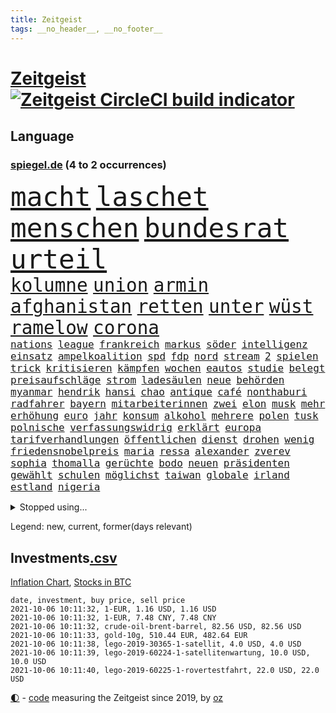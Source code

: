 ```yaml
---
title: Zeitgeist
tags: __no_header__, __no_footer__
---
```


# [Zeitgeist](https://oliz.io/zeitgeist/) [![Zeitgeist CircleCI build indicator](https://circleci.com/gh/ooz/zeitgeist.svg?style=shield)](https://circleci.com/gh/ooz/zeitgeist)

## Language

<h3><a href="https://www.spiegel.de" target="_blank">spiegel.de</a> (4 to 2 occurrences)</h3>
<p style="font-family:monospace">
<span style="font-size:32pt"><a href="news_links.html#macht" class="current">macht</a></span>
<span style="font-size:32pt"><a href="news_links.html#laschet" class="current">laschet</a></span>
<span style="font-size:32pt"><a href="news_links.html#menschen" class="current">menschen</a></span>
<span style="font-size:32pt"><a href="news_links.html#bundesrat" class="current">bundesrat</a></span>
<span style="font-size:32pt"><a href="news_links.html#urteil" class="current">urteil</a></span>
<br>
<span style="font-size:22pt"><a href="news_links.html#kolumne" class="current">kolumne</a></span>
<span style="font-size:22pt"><a href="news_links.html#union" class="current">union</a></span>
<span style="font-size:22pt"><a href="news_links.html#armin" class="current">armin</a></span>
<span style="font-size:22pt"><a href="news_links.html#afghanistan" class="current">afghanistan</a></span>
<span style="font-size:22pt"><a href="news_links.html#retten" class="current">retten</a></span>
<span style="font-size:22pt"><a href="news_links.html#unter" class="current">unter</a></span>
<span style="font-size:22pt"><a href="news_links.html#wüst" class="new">wüst</a></span>
<span style="font-size:22pt"><a href="news_links.html#ramelow" class="current">ramelow</a></span>
<span style="font-size:22pt"><a href="news_links.html#corona" class="current">corona</a></span>
<br>
<span style="font-size:12pt"><a href="news_links.html#nations" class="new">nations</a></span>
<span style="font-size:12pt"><a href="news_links.html#league" class="current">league</a></span>
<span style="font-size:12pt"><a href="news_links.html#frankreich" class="current">frankreich</a></span>
<span style="font-size:12pt"><a href="news_links.html#markus" class="current">markus</a></span>
<span style="font-size:12pt"><a href="news_links.html#söder" class="current">söder</a></span>
<span style="font-size:12pt"><a href="news_links.html#intelligenz" class="current">intelligenz</a></span>
<span style="font-size:12pt"><a href="news_links.html#einsatz" class="current">einsatz</a></span>
<span style="font-size:12pt"><a href="news_links.html#ampelkoalition" class="current">ampelkoalition</a></span>
<span style="font-size:12pt"><a href="news_links.html#spd" class="current">spd</a></span>
<span style="font-size:12pt"><a href="news_links.html#fdp" class="current">fdp</a></span>
<span style="font-size:12pt"><a href="news_links.html#nord" class="current">nord</a></span>
<span style="font-size:12pt"><a href="news_links.html#stream" class="current">stream</a></span>
<span style="font-size:12pt"><a href="news_links.html#2" class="current">2</a></span>
<span style="font-size:12pt"><a href="news_links.html#spielen" class="current">spielen</a></span>
<span style="font-size:12pt"><a href="news_links.html#trick" class="current">trick</a></span>
<span style="font-size:12pt"><a href="news_links.html#kritisieren" class="current">kritisieren</a></span>
<span style="font-size:12pt"><a href="news_links.html#kämpfen" class="current">kämpfen</a></span>
<span style="font-size:12pt"><a href="news_links.html#wochen" class="current">wochen</a></span>
<span style="font-size:12pt"><a href="news_links.html#eautos" class="current">eautos</a></span>
<span style="font-size:12pt"><a href="news_links.html#studie" class="current">studie</a></span>
<span style="font-size:12pt"><a href="news_links.html#belegt" class="current">belegt</a></span>
<span style="font-size:12pt"><a href="news_links.html#preisaufschläge" class="new">preisaufschläge</a></span>
<span style="font-size:12pt"><a href="news_links.html#strom" class="current">strom</a></span>
<span style="font-size:12pt"><a href="news_links.html#ladesäulen" class="current">ladesäulen</a></span>
<span style="font-size:12pt"><a href="news_links.html#neue" class="current">neue</a></span>
<span style="font-size:12pt"><a href="news_links.html#behörden" class="current">behörden</a></span>
<span style="font-size:12pt"><a href="news_links.html#myanmar" class="current">myanmar</a></span>
<span style="font-size:12pt"><a href="news_links.html#hendrik" class="new">hendrik</a></span>
<span style="font-size:12pt"><a href="news_links.html#hansi" class="current">hansi</a></span>
<span style="font-size:12pt"><a href="news_links.html#chao" class="new">chao</a></span>
<span style="font-size:12pt"><a href="news_links.html#antique" class="new">antique</a></span>
<span style="font-size:12pt"><a href="news_links.html#café" class="new">café</a></span>
<span style="font-size:12pt"><a href="news_links.html#nonthaburi" class="new">nonthaburi</a></span>
<span style="font-size:12pt"><a href="news_links.html#radfahrer" class="current">radfahrer</a></span>
<span style="font-size:12pt"><a href="news_links.html#bayern" class="current">bayern</a></span>
<span style="font-size:12pt"><a href="news_links.html#mitarbeiterinnen" class="new">mitarbeiterinnen</a></span>
<span style="font-size:12pt"><a href="news_links.html#zwei" class="current">zwei</a></span>
<span style="font-size:12pt"><a href="news_links.html#elon" class="current">elon</a></span>
<span style="font-size:12pt"><a href="news_links.html#musk" class="current">musk</a></span>
<span style="font-size:12pt"><a href="news_links.html#mehr" class="current">mehr</a></span>
<span style="font-size:12pt"><a href="news_links.html#erhöhung" class="current">erhöhung</a></span>
<span style="font-size:12pt"><a href="news_links.html#euro" class="current">euro</a></span>
<span style="font-size:12pt"><a href="news_links.html#jahr" class="current">jahr</a></span>
<span style="font-size:12pt"><a href="news_links.html#konsum" class="current">konsum</a></span>
<span style="font-size:12pt"><a href="news_links.html#alkohol" class="current">alkohol</a></span>
<span style="font-size:12pt"><a href="news_links.html#mehrere" class="current">mehrere</a></span>
<span style="font-size:12pt"><a href="news_links.html#polen" class="current">polen</a></span>
<span style="font-size:12pt"><a href="news_links.html#tusk" class="current">tusk</a></span>
<span style="font-size:12pt"><a href="news_links.html#polnische" class="current">polnische</a></span>
<span style="font-size:12pt"><a href="news_links.html#verfassungswidrig" class="current">verfassungswidrig</a></span>
<span style="font-size:12pt"><a href="news_links.html#erklärt" class="current">erklärt</a></span>
<span style="font-size:12pt"><a href="news_links.html#europa" class="current">europa</a></span>
<span style="font-size:12pt"><a href="news_links.html#tarifverhandlungen" class="current">tarifverhandlungen</a></span>
<span style="font-size:12pt"><a href="news_links.html#öffentlichen" class="current">öffentlichen</a></span>
<span style="font-size:12pt"><a href="news_links.html#dienst" class="current">dienst</a></span>
<span style="font-size:12pt"><a href="news_links.html#drohen" class="current">drohen</a></span>
<span style="font-size:12pt"><a href="news_links.html#wenig" class="current">wenig</a></span>
<span style="font-size:12pt"><a href="news_links.html#friedensnobelpreis" class="current">friedensnobelpreis</a></span>
<span style="font-size:12pt"><a href="news_links.html#maria" class="current">maria</a></span>
<span style="font-size:12pt"><a href="news_links.html#ressa" class="new">ressa</a></span>
<span style="font-size:12pt"><a href="news_links.html#alexander" class="current">alexander</a></span>
<span style="font-size:12pt"><a href="news_links.html#zverev" class="current">zverev</a></span>
<span style="font-size:12pt"><a href="news_links.html#sophia" class="current">sophia</a></span>
<span style="font-size:12pt"><a href="news_links.html#thomalla" class="current">thomalla</a></span>
<span style="font-size:12pt"><a href="news_links.html#gerüchte" class="current">gerüchte</a></span>
<span style="font-size:12pt"><a href="news_links.html#bodo" class="current">bodo</a></span>
<span style="font-size:12pt"><a href="news_links.html#neuen" class="current">neuen</a></span>
<span style="font-size:12pt"><a href="news_links.html#präsidenten" class="current">präsidenten</a></span>
<span style="font-size:12pt"><a href="news_links.html#gewählt" class="current">gewählt</a></span>
<span style="font-size:12pt"><a href="news_links.html#schulen" class="current">schulen</a></span>
<span style="font-size:12pt"><a href="news_links.html#möglichst" class="current">möglichst</a></span>
<span style="font-size:12pt"><a href="news_links.html#taiwan" class="current">taiwan</a></span>
<span style="font-size:12pt"><a href="news_links.html#globale" class="current">globale</a></span>
<span style="font-size:12pt"><a href="news_links.html#irland" class="current">irland</a></span>
<span style="font-size:12pt"><a href="news_links.html#estland" class="current">estland</a></span>
<span style="font-size:12pt"><a href="news_links.html#nigeria" class="current">nigeria</a></span>
</p>
<details>
<summary>Stopped using...</summary>
<p class="former" style="font-size:12pt">
verstorbenen(352) kita(351) vereinten(351) gefangen(350) lustig(350) position(350) unentschieden(350) coronawelle(349) entlassung(349) leeren(349) lohnt(349) ruhen(349) talent(349) usbürger(349) äußerungen(349) abenteuer(348) armenien(348) boeing(348) depressionen(348) geboren(348) haken(348) kino(348) putsch(348) quartal(348) regisseur(348) richterin(348) räumen(348) trennte(348) 125(347) andrea(347) autor(347) besetzt(347) esken(347) innenstadt(347) main(347) reiche(347) saskia(347) spanier(347) telekom(347) untersuchungen(347) verwirrung(347) verzögert(347) virologe(347) weise(347) weiten(347) wirtschaftsminister(347) wütet(347) achtelfinale(346) gesorgt(346) hinweisen(346) niederländische(346) schlechter(346) verdachts(346) 400(345) aufmerksamkeit(345) ausnahmezustand(345) bildungsministerin(345) entdeckte(345) erlassen(345) ersatz(345) geglückt(345) korrigiert(345) locker(345) russell(345) uiguren(345) usschauspieler(345) verschieben(345) angesteckt(344) beteiligten(344) echte(344) kapitän(344) kämpfe(344) radikal(344) raten(344) runter(344) san(344) sogenannte(344) sportdirektor(344) vermuten(344) vorantreiben(344) vorstellung(344) ankunft(343) badenwürttembergs(343) handball(343) hunderten(343) kriminelle(343) kurzfristig(343) nutzten(343) offensive(343) rock(343) schülern(343) seitdem(343) stuttgarter(343) unrecht(343) 71(342) bars(342) benennt(342) bitcoin(342) diskutieren(342) fahrzeug(342) gefüllt(342) reduziert(342) senken(342) sprecher(342) vergangene(342) 8000(341) anbieter(341) basketball(341) betrugs(341) charlie(341) coronahilfen(341) erlitten(341) gefechte(341) halben(341) infektionen(341) kampagne(341) pferd(341) regen(341) stil(341) verhängen(341) verlust(341) zerstörung(341) zuhause(341) 2016(340) anlagen(340) appell(340) blockiert(340) finanzaufsicht(340) glimpflich(340) on(340) schwierigkeiten(340) veränderte(340) wirtschaftsministerium(340) anlass(339) atem(339) bahnhof(339) beliebter(339) freilassung(339) gehalten(339) hans(339) mitternacht(339) nutzt(339) schadet(339) verbreitung(339) 99(338) arbeitslosigkeit(338) computer(338) diego(338) durchgesetzt(338) entsprechend(338) erhielt(338) grün(338) nahen(338) patrick(338) schnee(338) schulze(338) stuft(338) stürmer(338) wirken(338) ärgert(338) aufnahme(337) ausgeschieden(337) auskunft(337) bill(337) eindämmen(337) entsprechende(337) erkrankung(337) neuwagen(337) quote(337) scheidende(337) stanley(337) swetlana(337) durchsuchungen(336) fahrrad(336) gespalten(336) hochzeit(336) ii(336) tichanowskaja(336) 45(335) armenische(335) aufgegeben(335) bildungsforscher(335) erkenntnisse(335) geprüft(335) langen(335) mutmaßlichem(335) risiken(335) schuss(335) verbessern(335) übernahme(335) feuerwehrleute(334) genauso(334) kinos(334) metropolen(334) schlicht(334) studieren(334) unwetter(334) arabische(333) geflogen(333) indonesien(333) kluge(333) kollege(333) model(333) treten(333) usdollar(333) verfolgt(333) zeichen(333) eigentümer(332) einheitliche(332) lieferten(332) nase(332) schwindet(332) verwandelt(332) vorsprung(332) 81(331) begriff(331) brauche(331) coronapolitik(331) feiertagen(331) rechtsaußen(331) verabreicht(331) ecken(330) erregt(330) geschäftsführer(330) kanzlerkandidatur(330) leipzigs(330) vorgaben(330) zurückgegangen(330) artikel(329) drastischen(329) duisburg(329) toter(329) abgebrochen(328) dir(328) erfüllt(328) müsste(328) verantwortlichen(328) weltrekord(328) ökonomen(328) drahtzieher(327) ereignisse(327) mama(327) prince(327) stieß(327) erfindung(326) gesamten(326) marco(326) robin(326) arztpraxen(325) kontaktbeschränkungen(325) liefen(325) monats(325) verklagen(325) zukünftig(325) alba(324) autobranche(324) brandstiftung(324) bushido(324) düstere(324) hadert(324) inhalte(324) königin(324) rasen(324) steffen(324) bestand(323) bürgerkrieg(323) fehlten(323) küstenwache(323) ute(323) abgewiesen(322) leider(322) varianten(322) abkehr(321) empfängt(321) händler(321) vermissen(321) bob(320) kassel(320) schlugen(320) verkehr(320) entscheidet(319) schneider(319) spaltet(319) umgebung(319) verheerend(319) anlauf(318) ausrüstung(318) bundes(318) produziert(318) abgerissen(317) antrag(317) bruce(317) dfbpokal(317) gefühl(317) nasa(317) niederländischen(317) riesig(317) abseits(316) erstattet(316) retter(316) terrorismus(316) zugenommen(316) boomen(315) fortuna(315) schulschließungen(315) trauert(315) verbrennungsmotor(315) vergangen(315) erstickt(314) krebs(314) rettung(314) rot(314) betrogen(313) handy(312) benötigte(311) arbeitslose(309) haustür(309) herausforderung(309) weitermachen(309) flughafens(308) halbiert(308) schock(308) aktivist(307) gesundheitliche(305) mischung(305) beschlagnahmten(304) diana(304) kleinkind(304) königshaus(304) go(303) geschah(302) jill(302) reifen(302) skizziert(302) annäherung(301) strategisch(301) zeitung(301) emotionale(300) fördern(300) vorherrschaft(300) entspannt(299) präsidentschaft(299) günther(298) nächstes(298) sammelte(298) schulz(298) voraussichtlich(298) drückt(297) grüner(296) susanne(295) offensichtlich(293) vorlegen(293) gesichter(292) existenz(291) gesetzlichen(291) versicherer(291) betrieben(290) engen(289) ertrank(289) renommierten(289) fremden(288) 56(287) bist(287) transparenz(286) psychischen(285) rache(285) daheim(284) erleichtern(284) schwimmen(283) möglichkeit(282) vereins(282) stabil(281) titelkampf(281) versammelt(281) erzieher(280) unfällen(280) 85(278) knüpft(278) würdigung(277) dreyer(276) formen(276) malu(276) 34jährige(274) bundeskabinett(272) freiheiten(272) solches(272) hassan(271) berühmtes(268) genaue(268) impfdosis(267) abhilfe(266) bronze(266) würdigt(266) brutalen(263) vorbehalte(263) naomi(262) malaysia(261) gerammt(257) katzen(257) louis(257) fisch(256) variante(256) coronavakzine(252) umbau(252) riskanten(251) eingesperrt(249) denkmal(248) außergewöhnlich(247) perseverance(247) jener(245) blitz(243) medizinischen(241) polizeibeamte(241) 95(240) zusätzlichen(238) haut(237) öffnet(235) blaue(231) coronaimpfkampagne(231) hennigwellsow(231) flächendeckend(230) nachbarland(230) schuljahr(229) ingolstadt(227) pablo(227) afrikanische(225) erkämpft(225) gewisse(225) lenkt(225) härtesten(223) angemessene(221) oscar(220) motiven(219) militärputsch(217) etappe(214) heutige(214) datenschützer(211) verlusten(211) autobahnen(210) indiens(209) 53jähriger(207) zusammenbruch(206) herausfordern(205) soldatinnen(205) verteuert(204) schätzungen(203) 29jähriger(202) konkreten(202) unzureichend(201) großbrand(200) hilferuf(200) echter(198) geschlossenen(198) marsrover(198) stefanos(197) tsitsipas(197) gegnerin(196) kanye(196) abbruch(195) belgier(195) tvstar(195) linkenchefin(194) großmeister(190) inzidenzen(190) verlaufen(190) unverständnis(188) usbehörde(188) lockte(185) ölkonzern(183) abgewehrt(182) gekippt(181) lahm(181) strebt(181) lucaapp(180) marvin(180) erteilte(178) schenkt(178) szenarien(176) dementieren(175) lacht(175) affen(173) arbeitszeit(173) baku(172) bundestrainers(170) fahrlässig(170) leichtathleten(169) paralympics(168) vettel(168) bosch(167) zahlungsmittel(167) drüber(166) koepfer(166) missglückten(166) weckte(165) asyl(164) kürzester(164) passende(164) beleidigte(163) homophobe(163) rauf(163) wunde(163) kanzlerkandidatin(162) ken(162) proben(161) celsius(160) redbullpilot(160) satellitenbilder(160) spannende(158) zoff(158) kühl(157) spürt(157) ostbeauftragter(156) wanderwitz(156) 350(155) erdoğans(155) landesverband(155) standorten(155) westlichen(155) cloud(153) packenden(153) tabu(153) aufreger(151) abzuwenden(150) heiter(150) heldin(150) pomp(150) überholmanöver(149) dörfern(148) statistik(148) abbas(147) kabel(147) konkurrent(146) nordamerika(145) spekulation(145) traumatischen(145) exverfassungsschutzchef(144) knappe(144) nötigen(144) petersburg(143) regierungstruppen(143) sankt(143) untergang(143) verstappens(143) ähnlichen(143) vergewaltiger(142) pflegen(141) label(140) grünenkanzlerkandidatin(139) hochrangige(138) protestaktionen(138) schwimmerin(138) bereite(137) neukölln(137) reederei(137) sozialleistungen(137) gegensatz(135) 1946(134) 2045(134) halbzeit(134) güterzug(133) zweijähriges(133) jahrelanger(132) todesfall(132) empathie(131) potsdamer(131) finales(130) genesene(129) ausgelassen(128) einzelfall(128) produkt(128) auseinandersetzen(127) beispiellose(125) lediglich(125) umgekommen(125) ungerecht(125) wartete(125) 2013(124) gefechten(124) arbeitsmarkt(123) bretagne(123) hiphop(123) konflikten(123) vorreiter(122) chronologie(121) skateboarden(121) ökosystem(121) 41jährige(120) lahmzulegen(120) schönheit(120) schwule(118) sahen(116) einsätze(115) fähre(115) herzog(114) heizkosten(113) schnäppchen(113) überzahl(113) kulturtipps(112) stärkeren(112) ticket(112) boy(111) eingestürzt(111) karim(111) gewerkschafter(110) gewitter(109) nahostkonflikt(109) stärkere(109) riesiger(108) zugeschlagen(108) auszuschließen(107) erweitern(107) jamie(107) beschränkt(106) brett(106) elektro(106) erzielen(106) rundfahrt(106) vermieten(106) vorsicht(106) familienministerium(105) gesprungen(105) kommentieren(105) laute(105) solar(105) wessen(105) wmführung(105) balkan(104) geflüchteter(104) vertrauter(104) 1998(103) mangelhafter(103) überfielen(103) 220(102) revolutionieren(102) usstreitkräfte(101) heimischen(100) konzepte(100) teuerung(100) klaut(99) kulturelle(99) machtdemonstration(99) shell(99) wettbewerbshüter(99) zerstörungen(99) arrangieren(98) getreten(98) lara(98) otte(98) steuervergehen(98) angelique(97) ausreise(97) kolumbien(97) lahmlegen(97) streiken(97) warb(97) arena(96) außergewöhnliches(96) menschenrechtsaktivistin(96) sechzigerjahre(96) fünfjähriger(95) kopfschmerzen(95) atomkraftwerk(94) längerer(94) pandemien(94) unterschreibt(94) trailer(93) ölteppich(93) alliierten(92) ernstfall(92) rechtsradikalen(92) verkraften(92) comebackversuch(91) verspätet(91) weltbevölkerung(91) bronzemedaille(90) ignorierte(90) may(90) schuster(90) untereinander(90) anzahl(89) gosens(89) steueroasen(89) abgeordnetengesetz(88) einfallstor(88) hunderttausenden(88) peters(88) rohrbach(88) tool(88) zerstörte(88) 350000(87) alzheimer(87) beispiele(87) ewigkeit(87) huthirebellen(87) kohlschreiber(87) soweit(87) hessische(86) kleinbus(86) schlächter(86) 28jähriger(85) ardern(85) handlanger(85) mach(85) naht(85) plage(85) prophezeit(85) stabilisieren(85) übergewicht(85) dänischer(84) großstädter(84) halbleitermangel(84) pendler(84) ramos(84) rängen(84) strikt(84) zitierte(84) brandanschläge(83) briefwechsel(83) ertrinkt(83) fluchen(83) gesänge(83) regierungsbündnis(83) systeme(83) unterdrücken(83) ansprechen(82) deutschebanktochter(82) gerüchten(82) gescheiterten(82) unverändert(82) ronja(81) überwindung(81) überzogene(81) altenberger(80) aufgegangen(80) dokumentierte(80) erdgeschoss(80) forderungskatalog(80) pizza(80) begannen(79) bolsonaros(79) kalifornischen(79) machtlos(79) verbünden(79) 88(78) aktienfonds(78) autobahnbrücke(78) bedfordstrohm(78) brannte(78) ebrahim(78) ekdratsvorsitzende(78) fahrerwertung(78) hebel(78) logo(78) raisi(78) südeuropa(78) tendenz(78) ungeklärter(78) abwechslung(77) atomgespräche(77) denis(77) emirate(77) hedgefonds(77) schulstrategie(77) wale(77) abgerufen(76) datenschützern(76) kratzt(76) ladenöffnungen(76) religion(76) usmarine(76) verbrannte(76) betreuer(75) bruchteil(75) hindukusch(75) kilogramm(75) meryl(75) streep(75) beeindruckende(74) grieche(74) hymne(74) sommerpause(74) 500000(73) autoren(73) behauptete(73) eingezogen(73) abgeordneter(72) befristungen(72) haie(72) riskante(72) trubel(72) besorgniserregend(71) niedrigzinspolitik(71) rechenzentren(71) standstreifen(71) verbesserungen(71) verlagern(71) versteck(71) wohnungsbrand(71) anonymer(70) blei(70) dfbnationalspieler(70) drogenbanden(70) ivan(70) klubszene(70) oranje(70) sklaverei(70) thw(70) tierleid(70) umweltgründen(70) verteidigungsministeriums(70) vormundschaft(70) gerichtlich(69) montreal(69) pandabären(69) tragisches(69) gefährdeten(68) geurteilt(68) tatsachen(68) verbesserung(68) yang(68) fachleuten(67) nachbarin(67) schildern(67) spielerin(67) stockt(67) willkür(67) existiert(66) monarchie(66) stränden(66) warteten(66) überflutete(66) frauenhasser(65) jamal(65) musiala(65) polo(65) primož(65) roglič(65) straßenrand(65) chefs(64) dauerte(64) kleinkinder(64) sechsjährige(64) blasio(63) ginter(63) linkenfraktionschef(63) sciencefiction(63) wüten(63) bezweifelt(62) ed(62) euroraum(62) malta(62) nevada(62) untersagen(62) vorfreude(62) überfüllt(62) entlastungen(61) lukaku(61) primoz(61) roglic(61) romelu(61) swing(61) symptomen(61) vorkrisenniveau(61) wetterkatastrophen(61) akku(60) elften(60) ridle(60) spende(60) vereinigte(60) vermeintlicher(60) absurden(59) auslöste(59) blutspritzer(59) coco(59) doppelerfolg(59) frühes(59) gauff(59) militärmaschine(59) rumäniens(59) versehen(59) fläche(58) got(58) usstützpunkt(58) ashleigh(57) australierin(57) barty(57) berechnen(57) frauenrechtlerinnen(57) holocaustüberlebende(57) sichtbar(57) weltranglistenerste(57) wäldern(57) überfüllte(57) belastend(56) evakuierung(56) fühlte(56) gemeinwohl(56) gleitet(56) hassverbrechen(56) kolumbianischen(56) oberbürgermeisterin(56) scannen(56) bliebe(55) etappen(55) fachen(55) funktionär(55) leblos(55) standesgemäß(55) ubahnstationen(55) bedeutenden(54) charlottesville(54) gebauten(54) impfraten(54) justizreform(54) usarmee(54) vorgeschlagen(54) blind(53) lebten(53) meiste(53) resolution(53) technischen(53) hochwasser(52) politt(52) seltsam(52) träumten(52) verstörenden(52) aufwendig(51) erfolglos(51) mdr(51) niederländischer(51) sommerloch(51) spike(51) whistleblower(51) zugesprochen(51) erzieherinnen(50) gesund(50) nso(50) nützt(50) pegasus(50) schutt(50) unbestimmte(50) überholte(50) dienstagmorgen(49) formel1pressestimmen(49) getroffenen(49) maps(49) prominent(49) sigrid(49) sturzbäche(49) fluten(48) marken(48) schleusen(48) staatliches(48) stadions(48) unionsparteien(48) y(48) bergner(47) erkennbar(47) ettlingen(47) geschlossene(47) handgreiflich(47) hoteleinsturz(47) medaillen(47) rap(47) unsichtbar(47) vorausgesagt(47) zweifacher(47) beliebte(46) eindhoven(46) elektroautohersteller(46) götze(46) schmerzmittel(46) uswahlrecht(46) anschlagsserie(45) erftstadt(45) gebeutelt(45) halbleiter(45) laufe(45) mads(45) transferticker(45) überwachungssoftware(45) ahr(44) flutgebieten(44) freundeskreis(44) lasso(44) mobiles(44) must(44) paralympicssieger(44) rehm(44) rennstrecke(44) ted(44) wahlkampfs(44) wechselte(44) afghanischer(43) córdoba(43) holiday(43) labore(43) nachhaltiger(43) paulo(43) são(43) with(43) aufzeichnung(42) ethnischen(42) installiert(42) abfall(41) delegation(41) erftstadtblessem(41) landeskriminalamt(41) olympisch(41) versäumt(41) badenbaden(40) iocpräsident(40) norddeutschland(40) qualifiziert(40) sichtlich(40) triathlon(40) dune(39) kanutin(39) krisenmanagement(39) sinzig(39) umkämpften(39) zuwendung(39) aktionskünstler(38) bestimmtes(38) dirigentin(38) erfassung(38) goldmedaillen(38) inferno(38) leistungen(38) todesangst(38) weltstars(38) deiche(37) landrat(37) norweger(37) verbänden(37) verhassten(37) wiege(37) abzugeben(36) aufsteigen(36) fußgänger(36) jahrzehnt(36) moster(36) südfrankreich(36) wette(36) athletin(35) donda(35) gärtner(35) kais(35) kosmonauten(35) kärnten(35) stromschlag(35) tunesier(35) wiedereröffnet(35) connor(34) marathon(34) schinden(34) besatzung(33) feuerwehrleuten(33) funktion(33) aufträge(32) gaal(32) lynchmord(32) querdenkerdemo(32) recklinghausen(32) drauf(31) neffe(31) pföhler(31) schleu(31) stonehenge(31) weitspringer(31) überträgt(31) anhaltenden(30) billigen(30) cdulandrat(30) ertranken(30) münzen(30) querdenkerdemonstration(30) we(30) wolfratshausen(30) abflug(29) brasília(29) materialengpässen(29) pandazwillinge(29) rutscht(29) schrank(29) whatsappnachrichten(29) ansage(28) fatale(28) härteste(28) moratorium(28) querdenkerprotesten(28) saudiarabischen(28) uniform(28) zutiefst(28) bahnstreik(27) binden(27) erging(27) feinstaub(27) fucking(27) griffin(27) gärtnern(27) kirchenoberhaupt(27) rover(27) trio(27) verließen(27) vorwurfs(27) windstrom(27) wochenenden(27) zivile(27) aufforderung(26) cunha(26) gerissen(26) shady(26) vermietet(26) verwüstete(26) öffentlicher(26) absender(25) arbeitsalltag(25) experimente(25) fiskus(25) konstruktion(25) lokführerstreiks(25) paket(25) 70jährige(24) ausscheiden(24) häfen(24) ibiza(24) klassenquarantäne(24) standorte(24) strafrechtliche(24) stralsund(24) usfirma(24) watch(24) einspruch(23) geringsten(23) verbrachte(23) bezug(22) gewohnt(22) groko(22) privathaushalten(22) toilettenpause(22) bekomme(21) fiasko(21) grace(21) hubschrauberabsturz(21) lernte(21) nordseeküste(21) rügen(21) 190(20) fußballbundes(20) klärt(20) kumpel(20) midyatli(20) stagniert(20) surfen(20) tierwelt(20) ausbildungsverträge(19) banksykunstwerk(19) einschlug(19) fußballtrainer(19) supercup(19) warteschleife(19) werken(19) greifswald(18) uskardinal(18) evakuierte(17) freundinnen(17) muhammad(17) paralympischen(17) ramstein(17) stone(17) vuelta(17) druckt(16) erfahrener(16) exminister(16) grünenfraktionschefin(16) knast(16) kritischen(16) randerscheinung(16) windschutzscheibe(16) angerufen(15) award(15) barents(15) regalen(15) tierische(15) verbauen(15) verfallen(15) agiert(14) elvis(14) hochfahren(14) hurrikan(14) pflanze(14) uneingeschränkt(14) zentralasien(14) autopilot(13) dreijährige(13) ernüchterung(13) johann(13) klopp(13) treu(13) alpine(12) evakuierungsflüge(12) flugzeugträgers(12) gene(12) länderspiele(12) neuesten(12) sicherheitsexperte(12) beschimpfen(11) d'or(11) fünfmal(11) klärung(11) langsame(11) talibanführer(11) verordnung(11)
</p>
</details>
<p>Legend: <span class="new">new</span>, <span class="current">current</span>, <span class="former">former(days relevant)</span></p>

## Investments[.csv](investments.csv)

[Inflation Chart](https://inflationchart.com),
[Stocks in BTC](https://stonksinbtc.xyz/)

```
date, investment, buy price, sell price
2021-10-06 10:11:32, 1-EUR, 1.16 USD, 1.16 USD
2021-10-06 10:11:32, 1-EUR, 7.48 CNY, 7.48 CNY
2021-10-06 10:11:32, crude-oil-brent-barrel, 82.56 USD, 82.56 USD
2021-10-06 10:11:33, gold-10g, 510.44 EUR, 482.64 EUR
2021-10-06 10:11:38, lego-2019-30365-1-satellit, 4.0 USD, 4.0 USD
2021-10-06 10:11:39, lego-2019-60224-1-satellitenwartung, 10.0 USD, 10.0 USD
2021-10-06 10:11:40, lego-2019-60225-1-rovertestfahrt, 22.0 USD, 22.0 USD
```

<footer>
<a href="javascript:toggleTheme()" class="nav">🌓</a>
- <a href="https://github.com/ooz/zeitgeist">code</a> measuring the Zeitgeist since 2019, by <a href="https://oliz.io">oz</a>
</footer>
